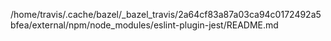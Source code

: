 /home/travis/.cache/bazel/_bazel_travis/2a64cf83a87a03ca94c0172492a5bfea/external/npm/node_modules/eslint-plugin-jest/README.md